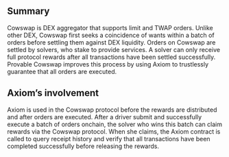 ## Summary
Cowswap is DEX aggregator that supports limit and TWAP orders. Unlike other DEX, Cowswap first seeks a coincidence of wants within a batch of orders before settling them against DEX liquidity. Orders on Cowswap are settled by solvers, who stake to provide services. A solver can only receive full protocol rewards after all transactions have been settled successfully. Provable Cowswap improves this process by using Axiom to trustlessly guarantee that all orders are executed. 

## Axiom’s involvement
Axiom is used in the Cowswap protocol before the rewards are distributed and after orders are executed. After a driver submit and successfully execute a batch of orders onchain, the solver who wins this batch can claim rewards via the Cowswap protocol. When she claims, the Axiom contract is called to query receipt history and verify that all transactions have been completed successfully before releasing the rewards. 

